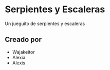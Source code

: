 # Serpientes y Escaleras
Un jueguito de serpientes y escaleras

## Creado por
- Wajakeitor
- Alexia
- Alexis
